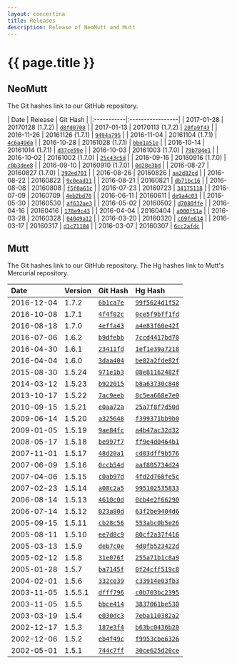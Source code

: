 ```yaml
---
layout: concertina
title: Releases
description: Release of NeoMutt and Mutt
---
```


# {{ page.title }}

## NeoMutt

The Git hashes link to our GitHub repository.

| Date       | Release          | Git Hash |
|:-----------|:-----------------|
| 2017-01-28 | 20170128 (1.7.2) | [`d8fd0708`](https://github.com/neomutt/neomutt/commit/d8fd0708) |
| 2017-01-13 | 20170113 (1.7.2) | [`20fa9f43`](https://github.com/neomutt/neomutt/commit/20fa9f43) |
| 2016-11-26 | 20161126 (1.7.1) | [`9494a795`](https://github.com/neomutt/neomutt/commit/9494a795) |
| 2016-11-04 | 20161104 (1.7.1) | [`4c6a49da`](https://github.com/neomutt/neomutt/commit/4c6a49da) |
| 2016-10-28 | 20161028 (1.7.1) | [`bbe1a51e`](https://github.com/neomutt/neomutt/commit/bbe1a51e) |
| 2016-10-14 | 20161014 (1.7.1) | [`d37ce59e`](https://github.com/neomutt/neomutt/commit/d37ce59e) |
| 2016-10-03 | 20161003 (1.7.0) | [`79b784e1`](https://github.com/neomutt/neomutt/commit/79b784e1) |
| 2016-10-02 | 20161002 (1.7.0) | [`25c43c5d`](https://github.com/neomutt/neomutt/commit/25c43c5d) |
| 2016-09-16 | 20160916 (1.7.0) | [`c0b3dee8`](https://github.com/neomutt/neomutt/commit/c0b3dee8) |
| 2016-09-10 | 20160910 (1.7.0) | [`0d28e3bd`](https://github.com/neomutt/neomutt/commit/0d28e3bd) |
| 2016-08-27 | 20160827 (1.7.0) | [`392ed701`](https://github.com/neomutt/neomutt/commit/392ed701) |
| 2016-08-26 | 20160826         | [`aa2d82cd`](https://github.com/neomutt/neomutt/commit/aa2d82cd) |
| 2016-08-22 | 20160822         | [`9c0ead11`](https://github.com/neomutt/neomutt/commit/9c0ead11) |
| 2016-08-21 | 20160821         | [`db71bc16`](https://github.com/neomutt/neomutt/commit/db71bc16) |
| 2016-08-08 | 20160808         | [`f5f0a61c`](https://github.com/neomutt/neomutt/commit/f5f0a61c) |
| 2016-07-23 | 20160723         | [`34175118`](https://github.com/neomutt/neomutt/commit/34175118) |
| 2016-07-09 | 20160709         | [`4eb2bd70`](https://github.com/neomutt/neomutt/commit/4eb2bd70) |
| 2016-06-11 | 20160611         | [`de9a4c03`](https://github.com/neomutt/neomutt/commit/de9a4c03) |
| 2016-05-30 | 20160530         | [`af632ae3`](https://github.com/neomutt/neomutt/commit/af632ae3) |
| 2016-05-02 | 20160502         | [`d7080ffe`](https://github.com/neomutt/neomutt/commit/d7080ffe) |
| 2016-04-16 | 20160416         | [`178e9c43`](https://github.com/neomutt/neomutt/commit/178e9c43) |
| 2016-04-04 | 20160404         | [`a000f51a`](https://github.com/neomutt/neomutt/commit/a000f51a) |
| 2016-03-28 | 20160328         | [`04049a12`](https://github.com/neomutt/neomutt/commit/04049a12) |
| 2016-03-20 | 20160320         | [`c69fe614`](https://github.com/neomutt/neomutt/commit/c69fe614) |
| 2016-03-17 | 20160317         | [`d1c71184`](https://github.com/neomutt/neomutt/commit/d1c71184) |
| 2016-03-07 | 20160307         | [`6cc2afdc`](https://github.com/neomutt/neomutt/commit/6cc2afdc) |

## Mutt

The Git hashes link to our GitHub repository.
The Hg hashes link to Mutt's Mercurial repository.

| Date       | Version | Git Hash | Hg Hash      |
|:-----------|:--------|:---------|:-------------|
| 2016-12-04 | 1.7.2   | [`6b1ca7e`](https://github.com/neomutt/neomutt/commit/6b1ca7e) | [`99f5624d1f52`](https://dev.mutt.org/hg/mutt/rev/99f5624d1f52) |
| 2016-10-08 | 1.7.1   | [`4f4f02c`](https://github.com/neomutt/neomutt/commit/4f4f02c) | [`0ce5f9bff1fd`](https://dev.mutt.org/hg/mutt/rev/0ce5f9bff1fd) |
| 2016-08-18 | 1.7.0   | [`4effa43`](https://github.com/neomutt/neomutt/commit/4effa43) | [`a4e83f60e42f`](https://dev.mutt.org/hg/mutt/rev/a4e83f60e42f) |
| 2016-07-06 | 1.6.2   | [`b9dfebb`](https://github.com/neomutt/neomutt/commit/b9dfebb) | [`7ccd4417bd70`](https://dev.mutt.org/hg/mutt/rev/7ccd4417bd70) |
| 2016-04-30 | 1.6.1   | [`23411fd`](https://github.com/neomutt/neomutt/commit/23411fd) | [`1ef1e39a7218`](https://dev.mutt.org/hg/mutt/rev/1ef1e39a7218) |
| 2016-04-04 | 1.6.0   | [`3daa404`](https://github.com/neomutt/neomutt/commit/3daa404) | [`be82a2fde82f`](https://dev.mutt.org/hg/mutt/rev/be82a2fde82f) |
| 2015-08-30 | 1.5.24  | [`971e1b3`](https://github.com/neomutt/neomutt/commit/971e1b3) | [`08e81162482f`](https://dev.mutt.org/hg/mutt/rev/08e81162482f) |
| 2014-03-12 | 1.5.23  | [`b922015`](https://github.com/neomutt/neomutt/commit/b922015) | [`b8a63730c848`](https://dev.mutt.org/hg/mutt/rev/b8a63730c848) |
| 2013-10-17 | 1.5.22  | [`7ac9eeb`](https://github.com/neomutt/neomutt/commit/7ac9eeb) | [`8c5ea668e7e0`](https://dev.mutt.org/hg/mutt/rev/8c5ea668e7e0) |
| 2010-09-15 | 1.5.21  | [`e0aa72a`](https://github.com/neomutt/neomutt/commit/e0aa72a) | [`25a7f8f7d50d`](https://dev.mutt.org/hg/mutt/rev/25a7f8f7d50d) |
| 2009-06-14 | 1.5.20  | [`a325648`](https://github.com/neomutt/neomutt/commit/a325648) | [`f399371bb9b0`](https://dev.mutt.org/hg/mutt/rev/f399371bb9b0) |
| 2009-01-05 | 1.5.19  | [`9ae84fc`](https://github.com/neomutt/neomutt/commit/9ae84fc) | [`a4b47ac32d32`](https://dev.mutt.org/hg/mutt/rev/a4b47ac32d32) |
| 2008-05-17 | 1.5.18  | [`be997f7`](https://github.com/neomutt/neomutt/commit/be997f7) | [`ff9e4d0464b1`](https://dev.mutt.org/hg/mutt/rev/ff9e4d0464b1) |
| 2007-11-01 | 1.5.17  | [`48d20a1`](https://github.com/neomutt/neomutt/commit/48d20a1) | [`cd03dff9b576`](https://dev.mutt.org/hg/mutt/rev/cd03dff9b576) |
| 2007-06-09 | 1.5.16  | [`0ccb54d`](https://github.com/neomutt/neomutt/commit/0ccb54d) | [`aaf805734d24`](https://dev.mutt.org/hg/mutt/rev/aaf805734d24) |
| 2007-04-06 | 1.5.15  | [`c0ab97d`](https://github.com/neomutt/neomutt/commit/c0ab97d) | [`4fd2d768fe5c`](https://dev.mutt.org/hg/mutt/rev/4fd2d768fe5c) |
| 2007-02-23 | 1.5.14  | [`a08c2a5`](https://github.com/neomutt/neomutt/commit/a08c2a5) | [`995102535833`](https://dev.mutt.org/hg/mutt/rev/995102535833) |
| 2006-08-14 | 1.5.13  | [`4610c0d`](https://github.com/neomutt/neomutt/commit/4610c0d) | [`0cb4e2f66290`](https://dev.mutt.org/hg/mutt/rev/0cb4e2f66290) |
| 2006-07-14 | 1.5.12  | [`023a80d`](https://github.com/neomutt/neomutt/commit/023a80d) | [`63f2be9404d6`](https://dev.mutt.org/hg/mutt/rev/63f2be9404d6) |
| 2005-09-15 | 1.5.11  | [`cb28c56`](https://github.com/neomutt/neomutt/commit/cb28c56) | [`553abc0b5e26`](https://dev.mutt.org/hg/mutt/rev/553abc0b5e26) |
| 2005-08-11 | 1.5.10  | [`ee7d8c9`](https://github.com/neomutt/neomutt/commit/ee7d8c9) | [`80cf2a37f416`](https://dev.mutt.org/hg/mutt/rev/80cf2a37f416) |
| 2005-03-13 | 1.5.9   | [`deb7c0e`](https://github.com/neomutt/neomutt/commit/deb7c0e) | [`4d0fb523422d`](https://dev.mutt.org/hg/mutt/rev/4d0fb523422d) |
| 2005-02-12 | 1.5.8   | [`31e076f`](https://github.com/neomutt/neomutt/commit/31e076f) | [`255a71b1c8a9`](https://dev.mutt.org/hg/mutt/rev/255a71b1c8a9) |
| 2005-01-28 | 1.5.7   | [`ba7145f`](https://github.com/neomutt/neomutt/commit/ba7145f) | [`0f24cff519c8`](https://dev.mutt.org/hg/mutt/rev/0f24cff519c8) |
| 2004-02-01 | 1.5.6   | [`332ce39`](https://github.com/neomutt/neomutt/commit/332ce39) | [`c33914e03fb3`](https://dev.mutt.org/hg/mutt/rev/c33914e03fb3) |
| 2003-11-05 | 1.5.5.1 | [`dfff796`](https://github.com/neomutt/neomutt/commit/dfff796) | [`c0b703bc2395`](https://dev.mutt.org/hg/mutt/rev/c0b703bc2395) |
| 2003-11-05 | 1.5.5   | [`bbce414`](https://github.com/neomutt/neomutt/commit/bbce414) | [`3837061be530`](https://dev.mutt.org/hg/mutt/rev/3837061be530) |
| 2003-03-19 | 1.5.4   | [`e030dc3`](https://github.com/neomutt/neomutt/commit/e030dc3) | [`7eba110382a2`](https://dev.mutt.org/hg/mutt/rev/7eba110382a2) |
| 2002-12-17 | 1.5.3   | [`187e3f4`](https://github.com/neomutt/neomutt/commit/187e3f4) | [`b63bc0436b20`](https://dev.mutt.org/hg/mutt/rev/b63bc0436b20) |
| 2002-12-06 | 1.5.2   | [`eb4f49c`](https://github.com/neomutt/neomutt/commit/eb4f49c) | [`f9953cbe6326`](https://dev.mutt.org/hg/mutt/rev/f9953cbe6326) |
| 2002-05-01 | 1.5.1   | [`744c7ff`](https://github.com/neomutt/neomutt/commit/744c7ff) | [`30ce625d20ce`](https://dev.mutt.org/hg/mutt/rev/30ce625d20ce) |

